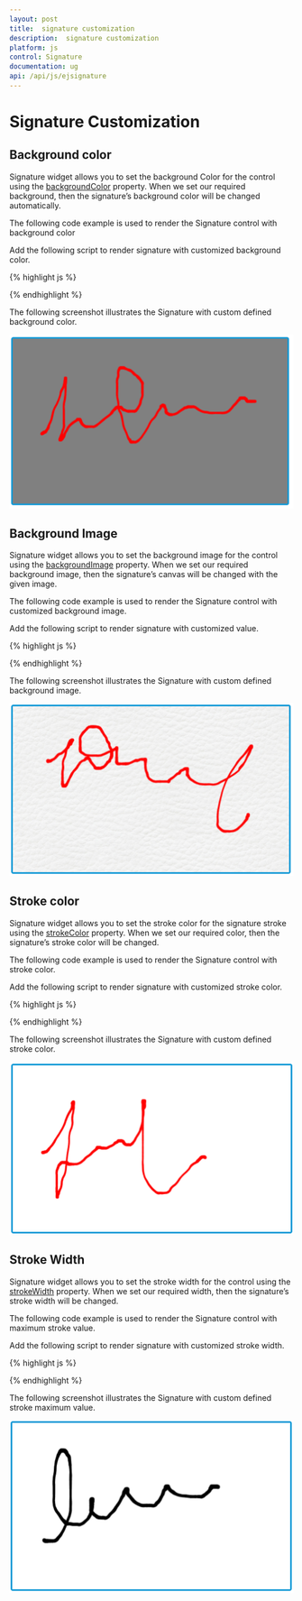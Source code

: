 ```yaml
---
layout: post
title:  signature customization
description:  signature customization
platform: js
control: Signature
documentation: ug
api: /api/js/ejsignature
---
```


# Signature Customization

## Background color

Signature widget allows you to set the background Color for the control using the [backgroundColor](https://help.syncfusion.com/api/js/ejsignature#members:backgroundcolor) property. When we set our required background, then the signature’s background color will be changed automatically.

The following code example is used to render the Signature control with background color

Add the following script to render signature with customized background color.

{% highlight js %}

  <script type="text/javascript">
        $(function () {
            $("signature").ejSignature({ backgroundColor:"grey" });
        });
    </script>

{% endhighlight %}

The following screenshot illustrates the Signature with custom defined background color.

![](Signature_Customization_images\backgroundcolor_img1.png)

## Background Image

Signature widget allows you to set the background image for the control using the [backgroundImage](https://help.syncfusion.com/api/js/ejsignature#members:backgroundimage) property. When we set our required background image, then the signature’s canvas will be changed with the given image.

The following code example is used to render the Signature control with customized background image.

Add the following script to render signature with customized value.

{% highlight js %}

   <script type="text/javascript">
        $(function () {
            $("signature").ejSignature({ backgroundImage: "image.jpg" });
        });
    </script>

{% endhighlight %}

The following screenshot illustrates the Signature with custom defined background image.

![](Signature_Customization_images\backgroundimage_img1.png)



## Stroke color

Signature widget allows you to set the stroke color for the signature stroke using the [strokeColor](https://help.syncfusion.com/api/js/ejsignature#members:strokecolor) property. When we set our required color, then the signature’s stroke color will be changed.

The following code example is used to render the Signature control with stroke color.

Add the following script to render signature with customized stroke color.

{% highlight js %}

   <script type="text/javascript">
        $(function () {
            $("signature").ejSignature({ strokeColor: "red" });
        });
    </script>

{% endhighlight %}

The following screenshot illustrates the Signature with custom defined stroke color.

![](Signature_Customization_images\strokecolor_img1.png)

## Stroke Width

Signature widget allows you to set the stroke width for the control using the [strokeWidth](https://help.syncfusion.com/api/js/ejsignature#members:strokewidth) property. When we set our required width, then the signature’s stroke width will be changed.

The following code example is used to render the Signature control with maximum stroke value.

Add the following script to render signature with customized stroke width.

{% highlight js %}

   <script type="text/javascript">
        $(function () {
            $("signature").ejSignature({ strokeWidth: 4 });
        });
    </script>

{% endhighlight %}

The following screenshot illustrates the Signature with custom defined stroke maximum value.

![](Signature_Customization_images\strokewidth_img1.png)
